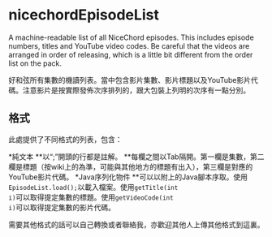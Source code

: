 # nicechordEpisodeList

A machine-readable list of all NiceChord episodes. This includes episode numbers, titles and YouTube video codes. Be careful that the videos are arranged in order of releasing, which is a little bit different from the order list on the pack.

好和弦所有集數的機讀列表。當中包含影片集數、影片標題以及YouTube影片代碼。注意影片是按實際發佈次序排列的，跟大包裝上列明的次序有一點分別。

## 格式

此處提供了不同格式的列表，包含：

*純文本
**以“;”開頭的行都是註解。
**每欄之間以Tab隔開。第一欄是集數，第二欄是標題（按wiki上的為準，可能與其他地方的標題有出入），第三欄是對應的YouTube影片代碼。
*Java序列化物件
**可以以附上的Java腳本序取。使用<code>EpisodeList.load();</code>以載入檔案。使用<code>getTitle(int i)</code>可以取得提定集數的標題。使用<code>getVideoCode(int i)</code>可以取得提定集數的影片代碼。

需要其他格式的話可以自己轉換或者聯絡我，亦歡迎其他人上傳其他格式到這裏。